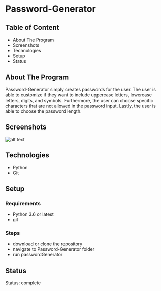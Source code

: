 # Password-Generator

## Table of Content

- About The Program
- Screenshots
- Technologies
- Setup
- Status

## About The Program

Password-Generator simply creates passwords for the user. The user is able to customize if they want to include uppercase letters, lowercase letters, digits, and symbols. Furthermore, the user can choose specific characters that are not allowed in the password input. Lastly, the user is able to choose the password length.

## Screenshots

![alt text](http://url/to/img.png)

## Technologies

- Python
- Git

## Setup

### Requirements

- Python 3.6 or latest
- git

### Steps

- download or clone the repository
- navigate to Password-Generator folder
- run passwordGenerator

## Status

Status: complete
